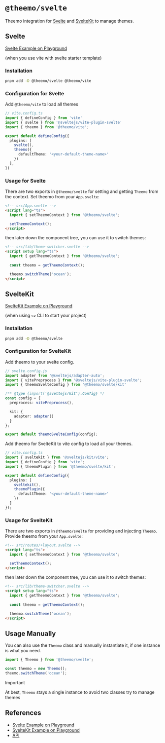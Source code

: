 # `@theemo/svelte`

Theemo integration for [Svelte](#svelte) and [SvelteKit](#sveltekit) to manage
themes.

## Svelte

[Svelte Example on
Playground](https://github.com/theemo-tokens/tree/main/playground/svelte)

(when you use vite with svelte starter template)

### Installation

```sh
pnpm add -D @theemo/svelte @theemo/vite
```

### Configuration for Svelte

Add `@theemo/vite` to load all themes

```ts
// vite.config.ts
import { defineConfig } from 'vite'
import { svelte } from '@sveltejs/vite-plugin-svelte'
import { theemo } from '@theemo/vite';

export default defineConfig({
  plugins: [
    svelte(),
    theemo({
      defaultTheme: '<your-default-theme-name>'
    })
  ],
})
```

### Usage for Svelte

There are two exports in `@theemo/svelte` for setting and getting `Theemo` from
the context. Set theemo from your `App.svelte`:

```html
<!-- src/App.svelte -->
<script lang="ts">
  import { setTheemoContext } from '@theemo/svelte';

  setTheemoContext();
</script>
```

then later down the component tree, you can use it to switch themes:

```html
<!-- src/lib/theme-switcher.svelte -->
<script setup lang="ts">
  import { getTheemoContext } from '@theemo/svelte';
  
  const theemo = getTheemoContext();

  theemo.switchTheme('ocean');
</script>
```

## SvelteKit

[SvelteKit Example on
Playground](https://github.com/theemo-tokens/tree/main/playground/sveltekit)

(when using `sv` CLI to start your project)

### Installation

```sh
pnpm add -D @theemo/svelte
```

### Configuration for SvelteKit

Add theemo to your svelte config.

```ts
// svelte.config.js
import adapter from '@sveltejs/adapter-auto';
import { vitePreprocess } from '@sveltejs/vite-plugin-svelte';
import { theemoSvelteConfig } from '@theemo/svelte/kit'

/** @type {import('@sveltejs/kit').Config} */
const config = {
  preprocess: vitePreprocess(),

  kit: {
    adapter: adapter()
  }
};

export default theemoSvelteConfig(config);
```

Add theemo for SvelteKit to vite config to load all your themes.

```ts
// vite.config.ts
import { sveltekit } from '@sveltejs/kit/vite';
import { defineConfig } from 'vite';
import { theemoPlugin } from '@theemo/svelte/kit';

export default defineConfig({
  plugins: [
    sveltekit(),
    theemoPlugin({
      defaultTheme: '<your-default-theme-name>'
    })
  ]
});
```

### Usage for SvelteKit

There are two exports in `@theemo/svelte` for providing and injecting `Theemo`.
Provide theemo from your `App.svelte`:

```html
<!-- src/routes/+layout.svelte -->
<script lang="ts">
  import { setTheemoContext } from '@theemo/svelte';

  setTheemoContext();
</script>
```

then later down the component tree, you can use it to switch themes:

```html
<!-- src/lib/theme-switcher.svelte -->
<script setup lang="ts">
  import { getTheemoContext } from '@theemo/svelte';
  
  const theemo = getTheemoContext();

  theemo.switchTheme('ocean');
</script>
```

## Usage Manually

You can also use the `Theemo` class and manually instantiate it, if one instance
is what you need.

```ts
import { Theemo } from '@theemo/svelte';

const theemo = new Theemo();
theemo.switchTheme('ocean');
```

> [!IMPORTANT]
> At best, `Theemo` stays a single instance to avoid two classes try to manage
> themes

## References

- [Svelte Example on
Playground](https://github.com/theemo-tokens/tree/main/playground/svelte)
- [SvelteKit Example on
Playground](https://github.com/theemo-tokens/tree/main/playground/sveltekit)
- [API](https://theemo.io/api/@theemo/svelte/)
